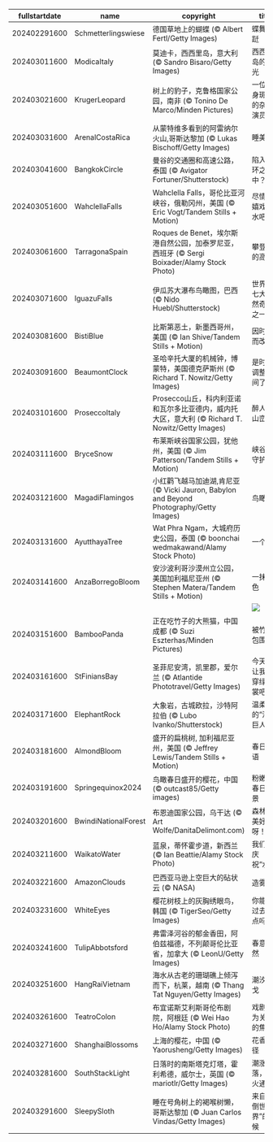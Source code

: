 |fullstartdate|name|copyright|title|image|
|--|--|--|--|--|
202402291600|Schmetterlingswiese|德国草地上的蝴蝶 (© Albert Fertl/Getty Images)|蝶舞翩跹|![](/zh-CN/2024/03/202402291600Schmetterlingswiese.jpg)|
202403011600|ModicaItaly|莫迪卡，西西里岛，意大利 (© Sandro Bisaro/Getty Images)|西西里岛的风光|![](/zh-CN/2024/03/202403011600ModicaItaly.jpg)|
202403021600|KrugerLeopard|树上的豹子，克鲁格国家公园，南非 (© Tonino De Marco/Minden Pictures)|一位浑身斑点的杂技演员|![](/zh-CN/2024/03/202403021600KrugerLeopard.jpg)|
202403031600|ArenalCostaRica|从蒙特维多看到的阿雷纳尔火山,哥斯达黎加 (© Lukas Bischoff/Getty Images)|睡美人|![](/zh-CN/2024/03/202403031600ArenalCostaRica.jpg)|
202403041600|BangkokCircle|曼谷的交通圈和高速公路，泰国 (© Avigator Fortuner/Shutterstock)|陷入循环之中？|![](/zh-CN/2024/03/202403041600BangkokCircle.jpg)|
202403051600|WahclellaFalls|Wahclella Falls，哥伦比亚河峡谷，俄勒冈州，美国 (© Eric Vogt/Tandem Stills + Motion)|尽情地嬉戏玩水吧！|![](/zh-CN/2024/03/202403051600WahclellaFalls.jpg)|
202403061600|TarragonaSpain|Roques de Benet，埃尔斯港自然公园，加泰罗尼亚，西班牙 (© Sergi Boixader/Alamy Stock Photo)|攀登新的高峰|![](/zh-CN/2024/03/202403061600TarragonaSpain.jpg)|
202403071600|IguazuFalls|伊瓜苏大瀑布鸟瞰图，巴西 (© Nido Huebl/Shutterstock)|世界新七大自然奇观之一|![](/zh-CN/2024/03/202403071600IguazuFalls.jpg)|
202403081600|BistiBlue|比斯第恶土，新墨西哥州，美国 (© Ian Shive/Tandem Stills + Motion)|因时间而改变|![](/zh-CN/2024/03/202403081600BistiBlue.jpg)|
202403091600|BeaumontClock|圣哈辛托大厦的机械钟，博蒙特，美国德克萨斯州 (© Richard T. Nowitz/Getty Images)|是时候调整时间了|![](/zh-CN/2024/03/202403091600BeaumontClock.jpg)|
202403101600|ProseccoItaly|Prosecco山丘，科内利亚诺和瓦尔多比亚德内，威内托大区，意大利 (© Richard T. Nowitz/Getty Images)|醉人的山峦|![](/zh-CN/2024/03/202403101600ProseccoItaly.jpg)|
202403111600|BryceSnow|布莱斯峡谷国家公园，犹他州，美国 (© Jim Patterson/Tandem Stills + Motion)|峡谷的守护者|![](/zh-CN/2024/03/202403111600BryceSnow.jpg)|
202403121600|MagadiFlamingos|小红鹳飞越马加迪湖,肯尼亚 (© Vicki Jauron, Babylon and Beyond Photography/Getty Images)|鸟瞰|![](/zh-CN/2024/03/202403121600MagadiFlamingos.jpg)|
202403131600|AyutthayaTree|Wat Phra Ngam，大城府历史公园，泰国 (© boonchai wedmakawand/Alamy Stock Photo)|一个π|![](/zh-CN/2024/03/202403131600AyutthayaTree.jpg)|
202403141600|AnzaBorregoBloom|安沙波利哥沙漠州立公园，美国加利福尼亚州 (© Stephen Matera/Tandem Stills + Motion)|一抹春色|![](/zh-CN/2024/03/202403141600AnzaBorregoBloom.jpg)|
||||![](/zh-CN/2024/03/.jpg)|
202403151600|BambooPanda|正在吃竹子的大熊猫，中国成都 (© Suzi Eszterhas/Minden Pictures)|被竹子包围了|![](/zh-CN/2024/03/202403151600BambooPanda.jpg)|
202403161600|StFiniansBay|圣菲尼安湾，凯里郡，爱尔兰 (© Atlantide Phototravel/Getty Images)|今天，让我们穿绿衣裳吧！|![](/zh-CN/2024/03/202403161600StFiniansBay.jpg)|
202403171600|ElephantRock|大象岩，古城欧拉，沙特阿拉伯 (© Lubo Ivanko/Shutterstock)|温柔的“沙丘巨人”|![](/zh-CN/2024/03/202403171600ElephantRock.jpg)|
202403181600|AlmondBloom|盛开的扁桃树, 加利福尼亚州，美国 (© Jeffrey Lewis/Tandem Stills + Motion)|春日私语|![](/zh-CN/2024/03/202403181600AlmondBloom.jpg)|
202403191600|Springequinox2024|鸟瞰春日盛开的樱花，中国 (© outcast85/Getty images)|粉嫩的春日美景|![](/zh-CN/2024/03/202403191600Springequinox2024.jpg)|
202403201600|BwindiNationalForest|布恩迪国家公园，乌干达 (© Art Wolfe/DanitaDelimont.com)|森林多美好呀！|![](/zh-CN/2024/03/202403201600BwindiNationalForest.jpg)|
202403211600|WaikatoWater|蓝泉，蒂怀霍步道，新西兰 (© Ian Beattie/Alamy Stock Photo)|我们在庆祝“水”？|![](/zh-CN/2024/03/202403211600WaikatoWater.jpg)|
202403221600|AmazonClouds|巴西亚马逊上空巨大的砧状云 (© NASA)|造雾|![](/zh-CN/2024/03/202403221600AmazonClouds.jpg)|
202403231600|WhiteEyes|樱花树枝上的灰胸绣眼鸟，韩国 (© TigerSeo/Getty Images)|你能挪过去一点吗?|![](/zh-CN/2024/03/202403231600WhiteEyes.jpg)|
202403241600|TulipAbbotsford|弗雷泽河谷的郁金香田，阿伯兹福德，不列颠哥伦比亚省，加拿大 (© LeonU/Getty Images)|春意盎然|![](/zh-CN/2024/03/202403241600TulipAbbotsford.jpg)|
202403251600|HangRaiVietnam|海水从古老的珊瑚礁上倾泻而下，杭莱，越南 (© Thang Tat Nguyen/Getty Images)|潮汐探戈|![](/zh-CN/2024/03/202403251600HangRaiVietnam.jpg)|
202403261600|TeatroColon|布宜诺斯艾利斯哥伦布剧院，阿根廷 (© Wei Hao Ho/Alamy Stock Photo)|戏剧成为关注的焦点|![](/zh-CN/2024/03/202403261600TeatroColon.jpg)|
202403271600|ShanghaiBlossoms|上海的樱花，中国 (© Yaorusheng/Getty Images)|花香满径|![](/zh-CN/2024/03/202403271600ShanghaiBlossoms.jpg)|
202403281600|SouthStackLight|日落时的南斯塔克灯塔，霍利希德，威尔士，英国 (© mariotlr/Getty Images)|潮涨潮落，灯火通明|![](/zh-CN/2024/03/202403281600SouthStackLight.jpg)|
202403291600|SleepySloth|睡在号角树上的褐喉树懒，哥斯达黎加 (© Juan Carlos Vindas/Getty Images)|来自“颠倒世界”的问候|![](/zh-CN/2024/03/202403291600SleepySloth.jpg)|
